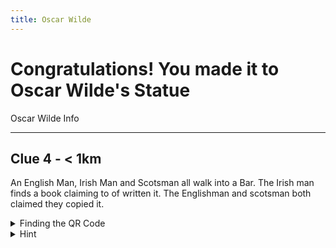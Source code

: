 ```yaml
---
title: Oscar Wilde
---
```


# Congratulations! You made it to Oscar Wilde's Statue


Oscar Wilde Info


---

## Clue 4 - < 1km

An English Man, Irish Man and Scotsman all walk into a Bar. The Irish man finds a book claiming to of written it. The Englishman and scotsman both claimed they copied it.

<details>
<summary>
Finding the QR Code</summary>Hint where the QR code is? At Tinity
<details><summary>Can't find the QR Code?</summary> Occasionally they will disappear but you can Click here for next <a href="https://www.hinttours.com/musc">clue</a></details>
</details>

<details><summary>Hint</summary> One of the oldest books in ireland

<details><summary>Spoiler</summary> The Book of Kells
<div class="mapouter"><div class="gmap_canvas"><iframe width="600" height="500" id="gmap_canvas" src="https://maps.google.com/maps?q=Book%20of%20Kells&t=&z=13&ie=UTF8&iwloc=&output=embed" frameborder="0" scrolling="no" marginheight="0" marginwidth="0"></iframe><a href="https://123movies-to.org">123 movies</a><br><style>.mapouter{position:relative;text-align:right;height:500px;width:600px;}</style><a href="https://www.embedgooglemap.net">google map codes for website</a><style>.gmap_canvas {overflow:hidden;background:none!important;height:500px;width:600px;}</style></div></div>
</details>
